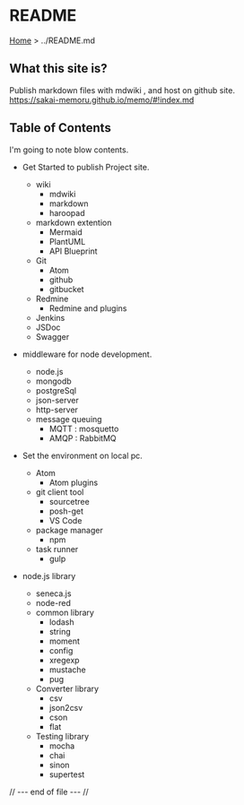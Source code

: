 README
==============
[Home](./wiki/index.md) > ../README.md

## What this site is?  
Publish markdown files with mdwiki , and host on github site.  
https://sakai-memoru.github.io/memo/#!index.md

## Table of Contents

I'm going to note blow contents.

* Get Started to publish Project site.
  - wiki
    + mdwiki
    + markdown
    + haroopad
  - markdown extention
    + Mermaid
    + PlantUML
    + API Blueprint
  - Git
    + Atom
    + github
    + gitbucket
  - Redmine
    + Redmine and plugins
  - Jenkins
  - JSDoc
  - Swagger

* middleware for node development.
  - node.js  
  - mongodb
  - postgreSql
  - json-server
  - http-server
  - message queuing
    + MQTT : mosquetto
    + AMQP : RabbitMQ

* Set the environment on local pc.
  - Atom
    + Atom plugins
  - git client tool
    + sourcetree
    + posh-get
    + VS Code
  - package manager
    + npm
  - task runner
    + gulp

* node.js library
  - seneca.js
  - node-red
  - common library
    + lodash
    + string
    + moment
    + config
    + xregexp
    + mustache
    + pug
  - Converter library
    + csv
    + json2csv
    + cson
    + flat
  - Testing library
    + mocha
    + chai
    + sinon
    + supertest


// --- end of file --- //
